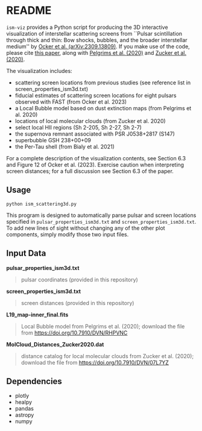# README

`ism-viz` provides a Python script for producing the 3D interactive visualization of interstellar scattering screens from ``Pulsar scintillation through thick and thin: Bow shocks, bubbles, and the broader interstellar medium'' by [Ocker et al. (arXiv:2309.13809)](https://ui.adsabs.harvard.edu/abs/2023arXiv230913809O/abstract). If you make use of the code, please cite [this paper](https://ui.adsabs.harvard.edu/abs/2023arXiv230913809O/abstract), along with [Pelgrims et al. (2020)](https://ui.adsabs.harvard.edu/abs/2020A%26A...636A..17P/abstract) and [Zucker et al. (2020)](https://ui.adsabs.harvard.edu/abs/2020A%26A...633A..51Z/abstract). 

The visualization includes:
- scattering screen locations from previous studies (see reference list in screen_properties_ism3d.txt)
- fiducial estimates of scattering screen locations for eight pulsars observed with FAST (from Ocker et al. 2023)
- a Local Bubble model based on dust extinction maps (from Pelgrims et al. 2020)
- locations of local molecular clouds (from Zucker et al. 2020)
- select local HII regions (Sh 2-205, Sh 2-27, Sh 2-7)
- the supernova remnant associated with PSR J0538+2817 (S147)
- superbubble GSH 238+00+09
- the Per-Tau shell (from Bialy et al. 2021)

For a complete description of the visualization contents, see Section 6.3 and Figure 12 of Ocker et al. (2023). Exercise caution when interpreting screen distances; for a full discussion see Section 6.3 of the paper.


## Usage
`python ism_scattering3d.py`

This program is designed to automatically parse pulsar and screen locations specified in `pulsar_properties_ism3d.txt` and `screen_properties_ism3d.txt`. To add new lines of sight without changing any of the other plot components, simply modify those two input files.

## Input Data
**pulsar_properties_ism3d.txt**
  >pulsar coordinates (provided in this repository)

**screen_properties_ism3d.txt**
  >screen distances (provided in this repository)

**L19_map-inner_final.fits**
  >Local Bubble model from Pelgrims et al. (2020); download the file from https://doi.org/10.7910/DVN/RHPVNC 

**MolCloud_Distances_Zucker2020.dat** 
  >distance catalog for local molecular clouds from Zucker et al. (2020); download the file from https://doi.org/10.7910/DVN/07L7YZ

## Dependencies
- plotly
- healpy
- pandas
- astropy
- numpy



